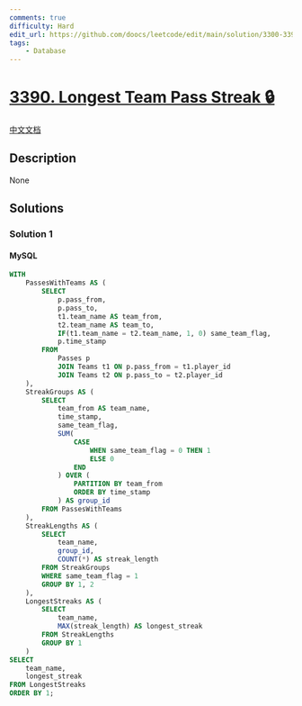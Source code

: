 ```yaml
---
comments: true
difficulty: Hard
edit_url: https://github.com/doocs/leetcode/edit/main/solution/3300-3399/3390.Longest%20Team%20Pass%20Streak/README_EN.md
tags:
    - Database
---
```


<!-- problem:start -->

# [3390. Longest Team Pass Streak 🔒](https://leetcode.com/problems/longest-team-pass-streak)

[中文文档](/solution/3300-3399/3390.Longest%20Team%20Pass%20Streak/README.md)

## Description

<!-- description:start -->

None

<!-- description:end -->

## Solutions

<!-- solution:start -->

### Solution 1

<!-- tabs:start -->

#### MySQL

```sql
WITH
    PassesWithTeams AS (
        SELECT
            p.pass_from,
            p.pass_to,
            t1.team_name AS team_from,
            t2.team_name AS team_to,
            IF(t1.team_name = t2.team_name, 1, 0) same_team_flag,
            p.time_stamp
        FROM
            Passes p
            JOIN Teams t1 ON p.pass_from = t1.player_id
            JOIN Teams t2 ON p.pass_to = t2.player_id
    ),
    StreakGroups AS (
        SELECT
            team_from AS team_name,
            time_stamp,
            same_team_flag,
            SUM(
                CASE
                    WHEN same_team_flag = 0 THEN 1
                    ELSE 0
                END
            ) OVER (
                PARTITION BY team_from
                ORDER BY time_stamp
            ) AS group_id
        FROM PassesWithTeams
    ),
    StreakLengths AS (
        SELECT
            team_name,
            group_id,
            COUNT(*) AS streak_length
        FROM StreakGroups
        WHERE same_team_flag = 1
        GROUP BY 1, 2
    ),
    LongestStreaks AS (
        SELECT
            team_name,
            MAX(streak_length) AS longest_streak
        FROM StreakLengths
        GROUP BY 1
    )
SELECT
    team_name,
    longest_streak
FROM LongestStreaks
ORDER BY 1;
```

<!-- tabs:end -->

<!-- solution:end -->

<!-- problem:end -->
